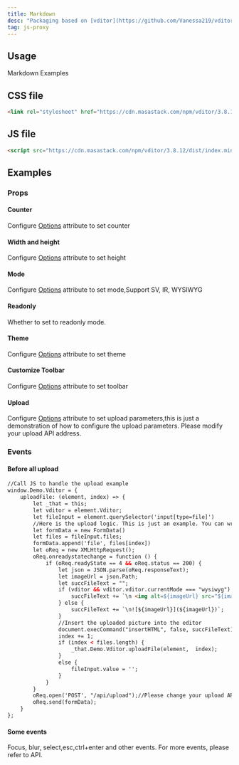 ```yaml
---
title: Markdown
desc: "Packaging based on [vditor](https://github.com/Vanessa219/vditor)"
tag: js-proxy
---
```


## Usage

Markdown Examples

<masa-example file="Examples.components.markdown.Usage"></masa-example>

## CSS file

```html
<link rel="stylesheet" href="https://cdn.masastack.com/npm/vditor/3.8.12/dist/index.css" />
```

## JS file

```html
<script src="https://cdn.masastack.com/npm/vditor/3.8.12/dist/index.min.js"></script>
```

## Examples

### Props

#### Counter

Configure [Options](https://ld246.com/article/1549638745630#options) attribute to set counter

<masa-example file="Examples.components.markdown.Counter"></masa-example>

#### Width and height

Configure [Options](https://ld246.com/article/1549638745630#options) attribute to set height

<masa-example file="Examples.components.markdown.HeightAndWidth"></masa-example>

#### Mode

Configure [Options](https://ld246.com/article/1549638745630#options) attribute to set mode,Support SV, IR, WYSIWYG

<masa-example file="Examples.components.markdown.Mode"></masa-example>

#### Readonly

Whether to set to readonly mode.

<masa-example file="Examples.components.markdown.Readonly"></masa-example>

#### Theme

Configure [Options](https://ld246.com/article/1549638745630#options) attribute to set theme

<masa-example file="Examples.components.markdown.Theme"></masa-example>

#### Customize Toolbar

Configure [Options](https://ld246.com/article/1549638745630#options) attribute to set toolbar

<masa-example file="Examples.components.markdown.Toolbar"></masa-example>

#### Upload

Configure [Options](https://ld246.com/article/1549638745630#options) attribute to set upload parameters,this is just a demonstration of how to configure the upload parameters. Please modify your upload API address.

<masa-example file="Examples.components.markdown.Upload"></masa-example>

### Events

#### Before all upload

```html
//Call JS to handle the upload example
window.Demo.Vditor = {
    uploadFile: (element, index) => {
        let _that = this;
        let vditor = element.Vditor;
        let fileInput = element.querySelector('input[type=file]')
        //Here is the upload logic. This is just an example. You can write your own processing logic
        let formData = new FormData()
        let files = fileInput.files;
        formData.append('file', files[index])
        let oReq = new XMLHttpRequest();
        oReq.onreadystatechange = function () {
            if (oReq.readyState == 4 && oReq.status == 200) {
                let json = JSON.parse(oReq.responseText);
                let imageUrl = json.Path;
                let succFileText = "";
                if (vditor && vditor.vditor.currentMode === "wysiwyg") {
                    succFileText += `\n <img alt=${imageUrl} src="${imageUrl}">`;
                } else {
                    succFileText += `\n![${imageUrl}](${imageUrl})`;
                }
                //Insert the uploaded picture into the editor
                document.execCommand("insertHTML", false, succFileText);
                index += 1;
                if (index < files.length) {
                    _that.Demo.Vditor.uploadFile(element,  index);
                }
                else {
                    fileInput.value = '';
                }
            }
        }
        oReq.open('POST', "/api/upload");//Please change your upload API address
        oReq.send(formData);
    }
};
```

<masa-example file="Examples.components.markdown.BeforeAllUpload"></masa-example>

#### Some events

Focus, blur, select,esc,ctrl+enter and other events. For more events, please refer to API.

<masa-example file="Examples.components.markdown.SomeEvents"></masa-example>
